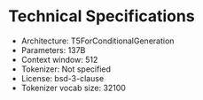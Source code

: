 # Technical Specifications

- Architecture: T5ForConditionalGeneration
- Parameters: 137B
- Context window: 512
- Tokenizer: Not specified
- License: bsd-3-clause
- Tokenizer vocab size: 32100